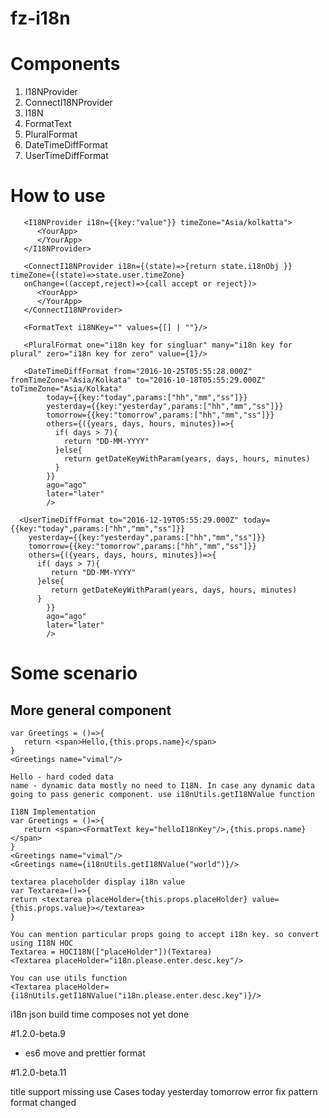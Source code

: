 # fz-i18n

# Components

1.  I18NProvider
2.  ConnectI18NProvider
3.  I18N
4.  FormatText
5.  PluralFormat
6.  DateTimeDiffFormat
7.  UserTimeDiffFormat

# How to use

```
   <I18NProvider i18n={{key:"value"}} timeZone="Asia/kolkatta">
      <YourApp>
      </YourApp>
   </I18NProvider>
```

```
   <ConnectI18NProvider i18n={(state)=>{return state.i18nObj }} timeZone={(state)=>state.user.timeZone}
   onChange=((accept,reject)=>{call accept or reject})>
      <YourApp>
      </YourApp>
   </ConnectI18NProvider>
```

```
   <FormatText i18NKey="" values={[] | ""}/>
```

```
   <PluralFormat one="i18n key for singluar" many="i18n key for plural" zero="i18n key for zero" value={1}/>
```

```
   <DateTimeDiffFormat from="2016-10-25T05:55:28.000Z" fromTimeZone="Asia/Kolkata" to="2016-10-18T05:55:29.000Z" toTimeZone="Asia/Kolkata"
        today={{key:"today",params:["hh","mm","ss"]}}
        yesterday={{key:"yesterday",params:["hh","mm","ss"]}}
        tomorrow={{key:"tomorrow",params:["hh","mm","ss"]}}
        others={({years, days, hours, minutes})=>{
          if( days > 7){
            return "DD-MM-YYYY"
          }else{
            return getDateKeyWithParam(years, days, hours, minutes)
          }
        }}
        ago="ago"
        later="later"
        />
```

```
  <UserTimeDiffFormat to="2016-12-19T05:55:29.000Z" today={{key:"today",params:["hh","mm","ss"]}}
    yesterday={{key:"yesterday",params:["hh","mm","ss"]}}
    tomorrow={{key:"tomorrow",params:["hh","mm","ss"]}}
    others={({years, days, hours, minutes})=>{
      if( days > 7){
         return "DD-MM-YYYY"
      }else{
         return getDateKeyWithParam(years, days, hours, minutes)
      }
        }}
        ago="ago"
        later="later"
        />
```

# Some scenario

## More general component

```
var Greetings = ()=>{
   return <span>Hello,{this.props.name}</span>
}
<Greetings name="vimal"/>

Hello - hard coded data
name - dynamic data mostly no need to I18N. In case any dynamic data going to pass generic component. use i18nUtils.getI18NValue function

I18N Implementation
var Greetings = ()=>{
   return <span><FormatText key="helloI18nKey"/>,{this.props.name}</span>
}
<Greetings name="vimal"/>
<Greetings name={i18nUtils.getI18NValue("world")}/>
```

```
textarea placeholder display i18n value
var Textarea=()=>{
return <textarea placeHolder={this.props.placeHolder} value={this.props.value}></textarea>
}

You can mention particular props going to accept i18n key. so convert using I18N HOC
Textarea = HOCI18N(["placeHolder"])(Textarea)
<Textarea placeHolder="i18n.please.enter.desc.key"/>

You can use utils function
<Textarea placeHolder={i18nUtils.getI18NValue("i18n.please.enter.desc.key")}/>
```

i18n json build time composes not yet done

#1.2.0-beta.9

* es6 move and prettier format

#1.2.0-beta.11

title support
missing use Cases
today yesterday tomorrow error fix
pattern format changed
